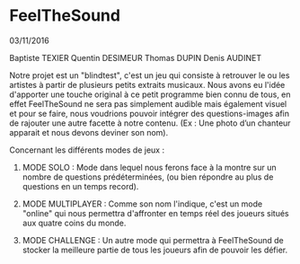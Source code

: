 <h1>FeelTheSound</h1>

03/11/2016

Baptiste TEXIER
Quentin DESIMEUR
Thomas DUPIN
Denis AUDINET

Notre projet est un "blindtest", c'est un jeu qui consiste à retrouver le ou les artistes à partir de plusieurs petits extraits musicaux.
Nous avons eu l'idée d'apporter une touche original à ce petit programme bien connu de tous, en effet FeelTheSound ne sera pas simplement audible mais également visuel et pour se faire, nous voudrions pouvoir intégrer des questions-images afin de rajouter une autre facette à notre contenu.
(Ex : Une photo d’un chanteur apparait et nous devons deviner son nom).

Concernant les différents modes de jeux :

1) MODE SOLO : Mode dans lequel nous ferons face à la montre sur un nombre de questions prédéterminées, (ou bien répondre au plus de questions en un temps record).

2) MODE MULTIPLAYER : Comme son nom l'indique, c'est un mode "online" qui nous permettra d'affronter en temps réel des joueurs situés aux quatre coins du monde.

3) MODE CHALLENGE : Un autre mode qui permettra à FeelTheSound de stocker la meilleure partie de tous les joueurs afin de pouvoir les défier.
